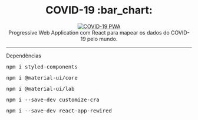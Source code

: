 <h1 align="center">COVID-19 :bar_chart:</h1>

<p align="center">
  <a href="https://covid19-pwa.netlify.app/" target="_blank">
    <img 
         src="https://github.com/lucasrmagalhaes/covid19-pwa/blob/main/src/assets/images/prototipo.jpg" 
         alt="COVID-19 PWA" 
    />
  </a>
  <br />
  Progressive Web Application com React para mapear os dados do COVID-19 pelo mundo.
</p>

<hr />

<p align="left">Dependências</p>

<pre>npm i styled-components</pre>
<pre>npm i @material-ui/core</pre>
<pre>npm i @material-ui/lab</pre>
<pre>npm i --save-dev customize-cra</pre>
<pre>npm i --save-dev react-app-rewired</pre>